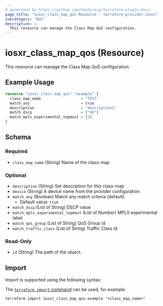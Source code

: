 ```yaml
---
# generated by https://github.com/hashicorp/terraform-plugin-docs
page_title: "iosxr_class_map_qos Resource - terraform-provider-iosxr"
subcategory: "QoS"
description: |-
  This resource can manage the Class Map QoS configuration.
---
```


# iosxr_class_map_qos (Resource)

This resource can manage the Class Map QoS configuration.

## Example Usage

```terraform
resource "iosxr_class_map_qos" "example" {
  class_map_name                  = "TEST"
  match_any                       = true
  description                     = "description1"
  match_dscp                      = ["46"]
  match_mpls_experimental_topmost = [5]
}
```

<!-- schema generated by tfplugindocs -->
## Schema

### Required

- `class_map_name` (String) Name of the class-map

### Optional

- `description` (String) Set description for this class-map
- `device` (String) A device name from the provider configuration.
- `match_any` (Boolean) Match any match criteria (default)
  - Default value: `true`
- `match_dscp` (List of String) DSCP value
- `match_mpls_experimental_topmost` (List of Number) MPLS experimental label
- `match_qos_group` (List of String) QoS Group Id
- `match_traffic_class` (List of String) Traffic Class Id

### Read-Only

- `id` (String) The path of the object.

## Import

Import is supported using the following syntax:

The [`terraform import` command](https://developer.hashicorp.com/terraform/cli/commands/import) can be used, for example:

```shell
terraform import iosxr_class_map_qos.example "<class_map_name>"
```
